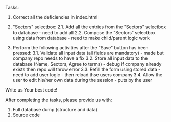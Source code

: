 Tasks:
1. Correct all the deficiencies in index.html

2. "Sectors" selectbox:
   2.1. Add all the entries from the "Sectors" selectbox to database - need to add all
   2.2. Compose the "Sectors" selectbox using data from database - need to make child/parent logic work

3. Perform the following activities after the "Save" button has been pressed:
   3.1. Validate all input data (all fields are mandatory) - made but company repo needs to have a fix
   3.2. Store all input data to the database (Name, Sectors, Agree to terms) - debug if company already exists then repo will throw error
   3.3. Refill the form using stored data - need to add user logic - then reload thse users company
   3.4. Allow the user to edit his/her own data during the session - puts by the user



Write us Your best code!



After completing the tasks, please provide us with:
1. Full database dump (structure and data)
2. Source code